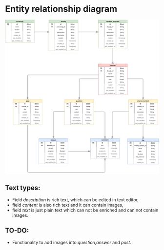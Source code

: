 # Entity relationship diagram

![ER diagram](../res/img/fri-pointer-db.png)

## Text types:
+ Field *description* is rich text, which can be edited in text editor,
+ field *content* is also rich text and it can contain images,
+ field *text* is just plain text which can not be enriched and can not contain images.

## TO-DO:
+ Functionality to add images into *question*,*answer* and *post*.